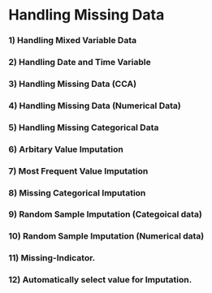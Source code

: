 # Handling Missing Data

### 1) Handling Mixed Variable Data
### 2) Handling Date and Time Variable
### 3) Handling Missing Data (CCA)
### 4) Handling Missing Data (Numerical Data)
### 5) Handling Missing Categorical Data
### 6) Arbitary Value Imputation
### 7) Most Frequent Value Imputation
### 8) Missing Categorical Imputation
### 9) Random Sample Imputation (Categoical data)
### 10) Random Sample Imputation (Numerical data)
### 11) Missing-Indicator.
### 12) Automatically select value for Imputation.
